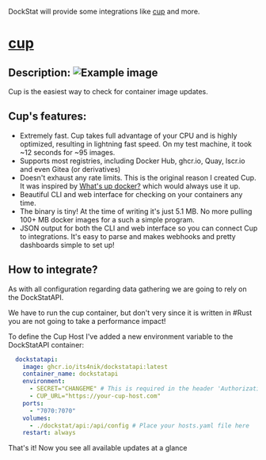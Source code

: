 DockStat will provide some integrations like [cup](https://github.com/sergi0g/cup) and more.

# [cup](https://github.com/sergi0g/cup)

## Description:                ![Example image](/api/attachments.redirect?id=964f512c-940a-4ee8-8ece-32c438d0ce45 "right-50 =460x231")

Cup is the easiest way to check for container image updates.

## Cup's features:

* Extremely fast. Cup takes full advantage of your CPU and is highly optimized, resulting in lightning fast speed. On my test machine, it took \~12 seconds for \~95 images.
* Supports most registries, including Docker Hub, ghcr.io, Quay, lscr.io and even Gitea (or derivatives)
* Doesn't exhaust any rate limits. This is the original reason I created Cup. It was inspired by [What's up docker?](https://github.com/fmartinou/whats-up-docker) which would always use it up.
* Beautiful CLI and web interface for checking on your containers any time.
* The binary is tiny! At the time of writing it's just 5.1 MB. No more pulling 100+ MB docker images for a such a simple program.
* JSON output for both the CLI and web interface so you can connect Cup to integrations. It's easy to parse and makes webhooks and pretty dashboards simple to set up!

## How to integrate?

As with all configuration regarding data gathering we are going to rely on the DockStatAPI.

We have to run the cup container, but don't very since it is written in #Rust you are not going to take a performance impact!

To define the Cup Host I've added a new environment variable to the DockStatAPI container:

```yaml
  dockstatapi:
    image: ghcr.io/its4nik/dockstatapi:latest
    container_name: dockstatapi
    environment:
      - SECRET="CHANGEME" # This is required in the header 'Authorization': 'CHANGEME'
      - CUP_URL="https://your-cup-host.com"
    ports:
      - "7070:7070"
    volumes:
      - ./dockstat/api:/api/config # Place your hosts.yaml file here
    restart: always
```

That's it! Now you see all available updates at a glance